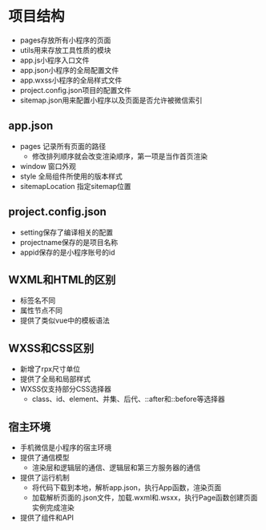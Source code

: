 # 项目结构
- pages存放所有小程序的页面
- utils用来存放工具性质的模块
- app.js小程序入口文件
- app.json小程序的全局配置文件
- app.wxss小程序的全局样式文件
- project.config.json项目的配置文件
- sitemap.json用来配置小程序以及页面是否允许被微信索引

## app.json
- pages 记录所有页面的路径
  - 修改排列顺序就会改变渲染顺序，第一项是当作首页渲染
- window  窗口外观
- style 全局组件所使用的版本样式
- sitemapLocation 指定sitemap位置
## project.config.json
- setting保存了编译相关的配置
- projectname保存的是项目名称
- appid保存的是小程序账号的id 
## WXML和HTML的区别
- 标签名不同
- 属性节点不同
- 提供了类似vue中的模板语法
## WXSS和CSS区别
- 新增了rpx尺寸单位
- 提供了全局和局部样式
- WXSS仅支持部分CSS选择器
  - class、id、element、并集、后代、::after和::before等选择器

## 宿主环境
- 手机微信是小程序的宿主环境
- 提供了通信模型
  - 渲染层和逻辑层的通信、逻辑层和第三方服务器的通信
- 提供了运行机制
  - 将代码下载到本地，解析app.json，执行App函数，渲染页面
  - 加载解析页面的.json文件，加载.wxml和.wsxx，执行Page函数创建页面实例完成渲染
- 提供了组件和API